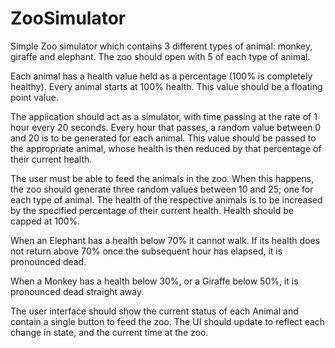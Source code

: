 # ZooSimulator

Simple Zoo simulator which contains 3 different types of animal:  monkey, giraffe and elephant.  The zoo should open with 5 of each type of animal.

Each animal has a health value held as a percentage (100% is completely healthy).  Every animal starts at 100% health.  This value should be a floating point value.

The application should act as a simulator, with time passing at the rate of 1 hour every 20 seconds.  Every hour that passes, a random value between 0 and 20 is to be generated for each animal.  This value should be passed to the appropriate animal, whose health is then reduced by that percentage of their current health.

The user must be able to feed the animals in the zoo.  When this happens, the zoo should generate three random values between 10 and 25; one for each type of animal.  The health of the respective animals is to be increased by the specified percentage of their current health.  Health should be capped at 100%.

When an Elephant has a health below 70% it cannot walk.   If its health does not return above 70% once the subsequent hour has elapsed, it is pronounced dead.

When a Monkey has a health below 30%, or a Giraffe below 50%, it is pronounced dead straight away. 

The user interface should show the current status of each Animal and contain a single button to feed the zoo.   The UI should update to reflect each change in state, and the current time at the zoo.
